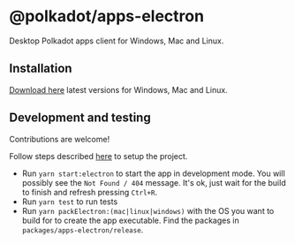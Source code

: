# @polkadot/apps-electron

Desktop Polkadot apps client for Windows, Mac and Linux. 

## Installation

[Download here](https://github.com/MemechiKekamoto/quantumfusion-frontend/releases/latest) latest versions for Windows, Mac and Linux.

## Development and testing

Contributions are welcome!

Follow steps described [here](https://github.com/MemechiKekamoto/quantumfusion-frontend#development) to setup the project.

* Run `yarn start:electron` to start the app in development mode. You will possibly see the `Not Found / 404` message. It's ok, just wait for the build to finish and refresh pressing `Ctrl+R`.
* Run `yarn test` to run tests
* Run `yarn packElectron:(mac|linux|windows)` with the OS you want to build for to create the app executable. Find the packages in `packages/apps-electron/release`.
